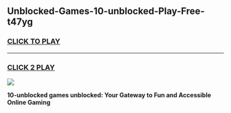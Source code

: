 
## Unblocked-Games-10-unblocked-Play-Free-t47yg
<h3>
<a href="https://premium76.site?title=10-unblocked&ref=23A">CLICK TO PLAY</a></h3>
<hr>

<h3>
<a href="https://premium76.site?title=10-unblocked&ref=23A">CLICK 2 PLAY</a>
  
</h3>

<a href="https://premium76.site?title=10-unblocked&ref=23A"><img src="https://clearcache.store/games.png"></a>


**10-unblocked games unblocked: Your Gateway to Fun and Accessible Online Gaming**
